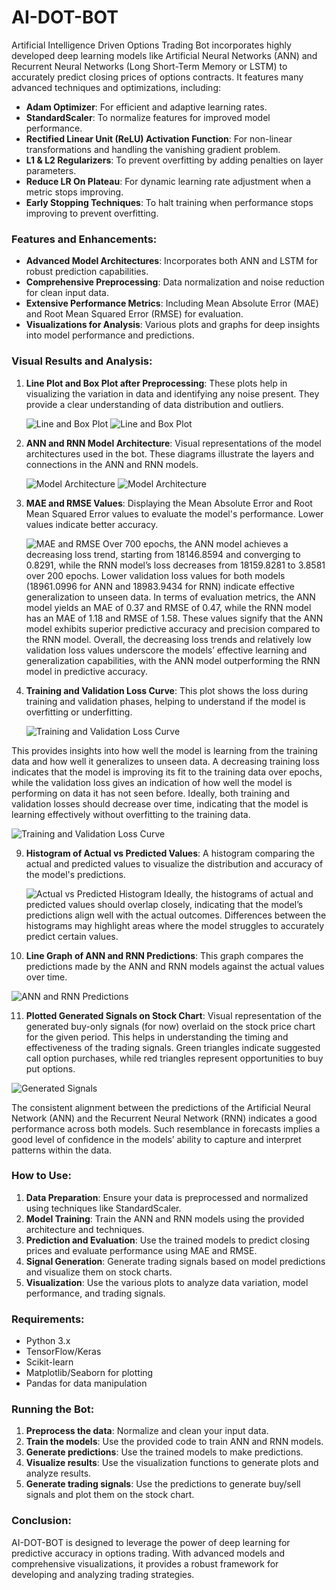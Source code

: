 # AI-DOT-BOT

Artificial Intelligence Driven Options Trading Bot incorporates highly developed deep learning models like Artificial Neural Networks (ANN) and Recurrent Neural Networks (Long Short-Term Memory or LSTM) to accurately predict closing prices of options contracts. It features many advanced techniques and optimizations, including:

- **Adam Optimizer**: For efficient and adaptive learning rates.
- **StandardScaler**: To normalize features for improved model performance.
- **Rectified Linear Unit (ReLU) Activation Function**: For non-linear transformations and handling the vanishing gradient problem.
- **L1 & L2 Regularizers**: To prevent overfitting by adding penalties on layer parameters.
- **Reduce LR On Plateau**: For dynamic learning rate adjustment when a metric stops improving.
- **Early Stopping Techniques**: To halt training when performance stops improving to prevent overfitting.

### Features and Enhancements:
- **Advanced Model Architectures**: Incorporates both ANN and LSTM for robust prediction capabilities.
- **Comprehensive Preprocessing**: Data normalization and noise reduction for clean input data.
- **Extensive Performance Metrics**: Including Mean Absolute Error (MAE) and Root Mean Squared Error (RMSE) for evaluation.
- **Visualizations for Analysis**: Various plots and graphs for deep insights into model performance and predictions.

### Visual Results and Analysis:
1. **Line Plot and Box Plot after Preprocessing**: These plots help in visualizing the variation in data and identifying any noise present. They provide a clear understanding of data distribution and outliers.
   
   ![Line and Box Plot](images/Line-plot.png)
   ![Line and Box Plot](images/Box-Plot.png)

3. **ANN and RNN Model Architecture**: Visual representations of the model architectures used in the bot. These diagrams illustrate the layers and connections in the ANN and RNN models.
   
   ![Model Architecture](images/ANN-Model-Architecture.png)
   ![Model Architecture](images/RNN-Model-Architecture.png)

5. **MAE and RMSE Values**: Displaying the Mean Absolute Error and Root Mean Squared Error values to evaluate the model's performance. Lower values indicate better accuracy.
   
   ![MAE and RMSE](images/MAE-&-RMSE-Values.png)
Over 700 epochs, the ANN model achieves a decreasing loss trend, starting from 18146.8594 and converging to 0.8291, while the RNN model’s loss decreases from 18159.8281 to 3.8581 over 200 epochs. Lower validation loss values for both models (18961.0996 for ANN and 18983.9434 for RNN) indicate effective generalization to unseen data. In terms of evaluation metrics, the ANN model yields an MAE of 0.37 and RMSE of 0.47, while the RNN model has an MAE of 1.18 and RMSE of 1.58. These values signify that the ANN model exhibits superior predictive accuracy and precision compared to the RNN model. Overall, the decreasing loss trends and relatively low validation loss values underscore
the models’ effective learning and generalization capabilities, with the ANN model outperforming the RNN model in predictive accuracy.

7. **Training and Validation Loss Curve**: This plot shows the loss during training and validation phases, helping to understand if the model is overfitting or underfitting.
   
   ![Training and Validation Loss Curve](images/RNN-Training-and-Val-Loss.png)
   
This provides insights into how well the model is learning from the training data and how well it generalizes to unseen data. A decreasing training loss indicates that the model is improving its fit to the training data over epochs, while the validation loss gives an indication of how well the model is performing on data it has not seen before. Ideally, both training and validation losses should decrease over time, indicating that the model is learning effectively without overfitting to the training data.

   ![Training and Validation Loss Curve](images/ANN-Training-and-Val-Loss.png)

9. **Histogram of Actual vs Predicted Values**: A histogram comparing the actual and predicted values to visualize the distribution and accuracy of the model's predictions.
   
   ![Actual vs Predicted Histogram](images/Actual-vs-Predicted-Values.png)
Ideally, the histograms of actual and predicted values should overlap closely, indicating that the model’s predictions align well with the actual outcomes.
Differences between the histograms may highlight areas where the model struggles to accurately predict certain values.

11. **Line Graph of ANN and RNN Predictions**: This graph compares the predictions made by the ANN and RNN models against the actual values over time.
   
   ![ANN and RNN Predictions](images/Predictions3.png)

11. **Plotted Generated Signals on Stock Chart**: Visual representation of the generated buy-only signals (for now) overlaid on the stock price chart for the given period. This helps in understanding the timing and effectiveness of the trading signals. Green triangles indicate suggested call option purchases, while red triangles represent opportunities to buy put options.
   
   ![Generated Signals](images/Call-Put-Buy-Sell-Signals.png)

The consistent alignment between the predictions of the Artificial Neural Network (ANN) and the Recurrent Neural Network (RNN) indicates a good performance across both models.
Such resemblance in forecasts implies a good level of confidence in the models’ ability to capture and interpret patterns within the data.

### How to Use:
1. **Data Preparation**: Ensure your data is preprocessed and normalized using techniques like StandardScaler.
2. **Model Training**: Train the ANN and RNN models using the provided architecture and techniques.
3. **Prediction and Evaluation**: Use the trained models to predict closing prices and evaluate performance using MAE and RMSE.
4. **Signal Generation**: Generate trading signals based on model predictions and visualize them on stock charts.
5. **Visualization**: Use the various plots to analyze data variation, model performance, and trading signals.

### Requirements:
- Python 3.x
- TensorFlow/Keras
- Scikit-learn
- Matplotlib/Seaborn for plotting
- Pandas for data manipulation

### Running the Bot:
1. **Preprocess the data**: Normalize and clean your input data.
2. **Train the models**: Use the provided code to train ANN and RNN models.
3. **Generate predictions**: Use the trained models to make predictions.
4. **Visualize results**: Use the visualization functions to generate plots and analyze results.
5. **Generate trading signals**: Use the predictions to generate buy/sell signals and plot them on the stock chart.

### Conclusion:
AI-DOT-BOT is designed to leverage the power of deep learning for predictive accuracy in options trading. With advanced models and comprehensive visualizations, it provides a robust framework for developing and analyzing trading strategies.
